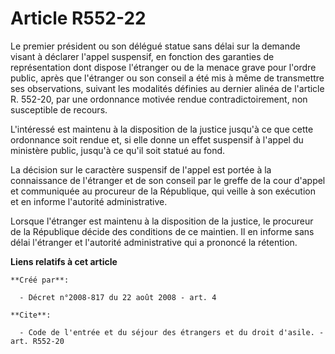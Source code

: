 # Article R552-22

Le premier président ou son délégué statue sans délai sur la demande visant à déclarer l'appel suspensif, en fonction des
garanties de représentation dont dispose l'étranger ou de la menace grave pour l'ordre public, après que l'étranger ou son
conseil a été mis à même de transmettre ses observations, suivant les modalités définies au dernier alinéa de l'article R.
552-20, par une ordonnance motivée rendue contradictoirement, non susceptible de recours.

L'intéressé est maintenu à la disposition de la justice jusqu'à ce que cette ordonnance soit rendue et, si elle donne un
effet suspensif à l'appel du ministère public, jusqu'à ce qu'il soit statué au fond. 

La décision sur le caractère suspensif de l'appel est portée à la connaissance de l'étranger et de son conseil par le greffe
de la cour d'appel et communiquée au procureur de la République, qui veille à son exécution et en informe l'autorité
administrative. 

Lorsque l'étranger est maintenu à la disposition de la justice, le procureur de la République décide des conditions de ce
maintien. Il en informe sans délai l'étranger et l'autorité administrative qui a prononcé la rétention.

**Liens relatifs à cet article**

	**Créé par**:

	  - Décret n°2008-817 du 22 août 2008 - art. 4

	**Cite**:

	  - Code de l'entrée et du séjour des étrangers et du droit d'asile. - art. R552-20
